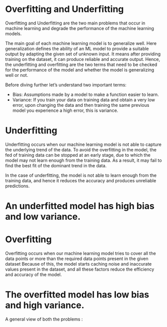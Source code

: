 
# Overfitting and Underfitting 

Overfitting and Underfitting are the two main problems that occur in machine learning and degrade the performance of the machine learning models.

The main goal of each machine learning model is to generalize well. Here generalization defines the ability of an ML model to provide a suitable output by adapting the given set of unknown input. It means after providing training on the dataset, it can produce reliable and accurate output. 
Hence, the underfitting and overfitting are the two terms that need to be checked for the performance of the model and whether the model is generalizing well or not.

Before diving further let’s understand two important terms:

* Bias: Assumptions made by a model to make a function easier to learn.
* Variance: If you train your data on training data and obtain a very low error, upon changing the data and then training the same previous model you experience a high error, this is variance.

# Underfitting

Underfitting occurs when our machine learning model is not able to capture the underlying trend of the data. 
To avoid the overfitting in the model, the fed of training data can be stopped at an early stage, due to which the model may not learn enough from the training data. As a result, it may fail to find the best fit of the dominant trend in the data.

In the case of underfitting, the model is not able to learn enough from the training data, and hence it reduces the accuracy and produces unreliable predictions.

# An underfitted model has high bias and low variance.


# Overfitting 

Overfitting occurs when our machine learning model tries to cover all the data points or more than the required data points present in the given dataset
Because of this, the model starts caching noise and inaccurate values present in the dataset, and all these factors reduce the efficiency and accuracy of the model.

# The overfitted model has low bias and high variance.


A general view of both the problems :
